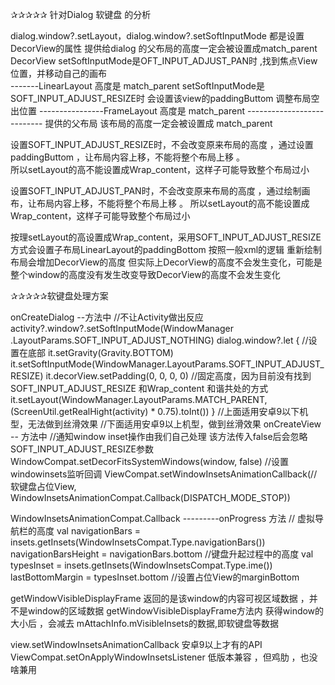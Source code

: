 ✰✰✰✰✰
针对Dialog 软键盘 的分析

dialog.window?.setLayout，dialog.window?.setSoftInputMode  都是设置DecorView的属性
提供给dialog 的父布局的高度一定会被设置成match_parent
DecorView           setSoftInputMode是OFT_INPUT_ADJUST_PAN时  ,找到焦点View位置，并移动自己的画布  
-------LinearLayout   高度是 match_parent    setSoftInputMode是SOFT_INPUT_ADJUST_RESIZE时 会设置该view的paddingButtom 调整布局空出位置
----------------FrameLayout 高度是 match_parent
--------------------------- 提供的父布局  该布局的高度一定会被设置成 match_parent

设置SOFT_INPUT_ADJUST_RESIZE时，不会改变原来布局的高度 ，通过设置paddingButtom ，让布局内容上移，不能将整个布局上移 。  
所以setLayout的高不能设置成Wrap_content，这样子可能导致整个布局过小

设置SOFT_INPUT_ADJUST_PAN时，不会改变原来布局的高度 ，通过绘制画布，让布局内容上移，不能将整个布局上移 。
所以setLayout的高不能设置成Wrap_content，这样子可能导致整个布局过小


按理setLayout的高设置成Wrap_content，采用SOFT_INPUT_ADJUST_RESIZE方式会设置子布局LinearLayout的paddingBottom
按照一般xml的逻辑 重新绘制布局会增加DecorView的高度
但实际上DecorView的高度不会发生变化，可能是整个window的高度没有发生改变导致DecorView的高度不会发生变化


✰✰✰✰✰软键盘处理方案

onCreateDialog --方法中
    //不让Activity做出反应
    activity?.window?.setSoftInputMode(WindowManager .LayoutParams.SOFT_INPUT_ADJUST_NOTHING)
    dialog.window?.let {
        //设置在底部
        it.setGravity(Gravity.BOTTOM)
        it.setSoftInputMode(WindowManager.LayoutParams.SOFT_INPUT_ADJUST_RESIZE)
        it.decorView.setPadding(0, 0, 0, 0)
        //固定高度，因为目前没有找到SOFT_INPUT_ADJUST_RESIZE 和Wrap_content 和谐共处的方式
        it.setLayout(WindowManager.LayoutParams.MATCH_PARENT,(ScreenUtil.getRealHight(activity) * 0.75).toInt())
    }
//上面适用安卓9以下机型，无法做到丝滑效果
//下面适用安卓9以上机型，做到丝滑效果
onCreateView -- 方法中
    //通知window inset操作由我们自己处理 该方法传入false后会忽略SOFT_INPUT_ADJUST_RESIZE参数
    WindowCompat.setDecorFitsSystemWindows(window, false)
    //设置windowinsets监听回调
    ViewCompat.setWindowInsetsAnimationCallback(//软键盘占位View, WindowInsetsAnimationCompat.Callback(DISPATCH_MODE_STOP))

WindowInsetsAnimationCompat.Callback 
    ---------onProgress 方法
        // 虚拟导航栏的高度
        val navigationBars = insets.getInsets(WindowInsetsCompat.Type.navigationBars())
        navigationBarsHeight = navigationBars.bottom
        //键盘升起过程中的高度
        val typesInset = insets.getInsets(WindowInsetsCompat.Type.ime())
        lastBottomMargin = typesInset.bottom
        //设置占位View的marginBottom


getWindowVisibleDisplayFrame 返回的是该window的内容可视区域数据 ，并不是window的区域数据
getWindowVisibleDisplayFrame方法内 获得window的大小后 ，会减去 mAttachInfo.mVisibleInsets的数据,即软键盘等数据 


view.setWindowInsetsAnimationCallback  安卓9以上才有的API
ViewCompat.setOnApplyWindowInsetsListener 低版本兼容 ，但鸡肋 ，也没啥兼用

